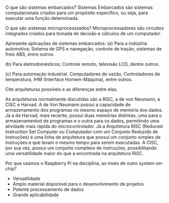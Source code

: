O que são sistemas embarcados?
Sistemas Embarcados são sistemas computacionais criados para um propósito específico, ou seja, para executar uma função determinada. 

O que são sistemas microprocesssados?
Microprocessadores são circuitos integrados criados para tomada de decisão e cálculos de um computador. 

Apresente aplicações de sistemas embarcados: 
(a) Para a indústria automotiva; 
Sistema de GPS e navegação, controle de tração, sistemas de freio ABS, entre outros.

(b) Para eletrodomésticos; 
Controle remoto, televisão LCD, dentre outros. 

(c) Para automação industrial.
Computadores de vazão, Controladores de temperatura, IHM (Interface Homem-Máquina), entre outros. 

Cite arquiteturas possíveis e as diferenças entre elas.

As arquiteturas normalmente discutidas são a RISC, a de von Neumann, a CISC e Harvad. A de Von Neumann possui a capacidade de 
armazenamento dos programas no mesmo espaço de memória dos dados. Já a de Harvad, mais recente, possui duas memórias distintas, 
uma para o armazenamentod de programas e o outra para os dados, permitindo uma atividade mais rápida do microcontrolador. Já a 
Arquitetura RISC (Reduced Instruction Set Computer ou Computador com um Conjunto Reduzido de Instruções) é uma linha de arquitetura
que possui um conjunto simples de instruções e que levam o mesmo tempo para serem executadas. A CISC, por sua vez, possui um conjunto
complexo de instruções, possibilitando uma versatilidade maior do que a encontrada na arquitetura RISC. 


Por que usamos o Raspberry Pi na disciplina, ao invés de outro system-on-chip?

* Versatilidade
* Amplo material disponível para o desenvolvimento de projetos
* Potente processamento de dados 
* Grande aplicabilidade






